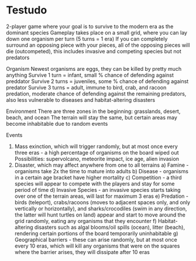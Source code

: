 # Testudo
2-player game where your goal is to survive to the modern era as the dominant species
Gameplay takes place on a small grid, where you can lay down one organism per turn (5 turns = 1 era)
If you can completely surround an opposing piece with your pieces, all of the opposing pieces will die (outcompeted), this includes invasive and competing species but not predators

Organism 
Newest organisms are eggs, they can be killed by pretty much anything
Survive 1 turn = infant, small % chance of defending against preddator
Survive 2 turns = juveniles, some % chance of defending against predator
Survive 3 turns = adult, immune to bird, crab, and racoon predation, moderate chance of defending against the remaining predators, also less vulnerable to diseases and habitat-altering disasters

Environment
There are three zones in the beginning: grasslands, desert, beach, and ocean
The terrain will stay the same, but certain areas may become inhabitable due to random events

Events
1) Mass exinction, which will trigger randomly, but at most once every three eras - a high percentage of organisms on the board wiped out
  Possibilities: supervolcano, meteorite impact, ice age, alien invasion
2) Disaster, which may affect anywhere from one to all terrains
  a) Famine - organisms take 2x the time to mature into adults 
  b) Disease - organisms in a certain age bracket have higher mortality 
  c) Competition - a third species will appear to compete with the players and stay for some period of time
  d) Invasive Species - an invasive species starts taking over one of the terrain areas, will last for maximum 3 eras
  e) Predation - birds (teleport), crabs/racoons (moves to adjacent spaces only, and only vertically or horizontally), and sharks/crocodiles (swim in any direction, the latter will hunt turtles on land) appear and start to move around the grid randomly, eating any organisms that they encounter
  f) Habitat-altering disasters such as algal blooms/oil spills (ocean), litter (beach),  rendering certain portions of the board temporarily uninhabitable
  g) Geographical barriers - these can arise randomly, but at most once every 10 eras, which will kill any organisms that were on the squares where the barrier arises, they will dissipate after 10 eras
